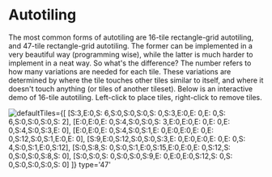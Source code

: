 
# Autotiling

The most common forms of autotiling are 16-tile rectangle-grid autotiling, and 47-tile rectangle-grid autotiling. The former can be implemented in a very beautiful way (programming wise), while the latter is much harder to implement in a neat way. So what's the difference? The number refers to how many variations are needed for each tile. These variations are determined by where the tile touches other tiles similar to itself, and where it doesn't touch anything (or tiles of another tileset). Below is an interactive demo of 16-tile autotiling. Left-click to place tiles, right-click to remove tiles.

![
    defaultTiles={`[
        [S:3,E:0,S: 6,S:0,S:0,S:0,S: 0,S:3,E:0,E: 0,E: 0,S: 6,S:0,S:0,S:0,S: 2],
        [E:0,E:0,E: 0,S:4,S:0,S:0,S: 3,E:0,E:0,E: 0,E: 0,E: 0,S:4,S:0,S:3,E: 0],
        [E:0,E:0,E: 0,S:4,S:0,S:1,E: 0,E:0,E:0,E: 0,E: 0,S:12,S:0,S:1,E:0,E: 0],
        [S:9,E:0,S:12,S:0,S:0,S:3,E: 0,E:0,E:0,E: 0,E: 0,S: 4,S:0,S:1,E:0,S:12],
        [S:0,S:8,S: 0,S:0,S:1,E:0,S:15,E:0,E:0,E: 0,S:12,S: 0,S:0,S:0,S:8,S: 0],
        [S:0,S:0,S: 0,S:0,S:0,S:9,E: 0,E:0,E:0,S:12,S: 0,S: 0,S:0,S:0,S:0,S: 0]
    ]`}
    type='47'
](Autotiling.jsx)
